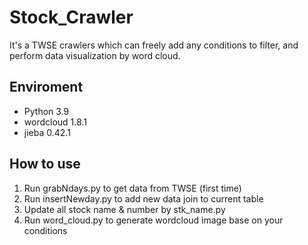 # Stock_Crawler
It's a TWSE crawlers which can freely add any conditions to filter, and perform data visualization by word cloud. 

## Enviroment
- Python 3.9
- wordcloud 1.8.1
- jieba 0.42.1

## How to use
1. Run grabNdays.py to get data from TWSE (first time)
2. Run insertNewday.py to add new data join to current table
3. Update all stock name & number by stk_name.py
4. Run word_cloud.py to generate wordcloud image base on your conditions